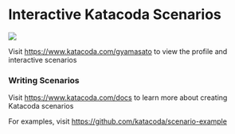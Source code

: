# Interactive Katacoda Scenarios

[![](http://shields.katacoda.com/katacoda/gyamasato/count.svg)](https://www.katacoda.com/gyamasato "Get your profile on Katacoda.com")

Visit https://www.katacoda.com/gyamasato to view the profile and interactive scenarios

### Writing Scenarios
Visit https://www.katacoda.com/docs to learn more about creating Katacoda scenarios

For examples, visit https://github.com/katacoda/scenario-example
